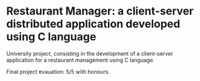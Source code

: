 # Restaurant Manager: a client-server distributed application developed using C language
University project, consisting in the development of a client-server application for a restaurant management using C language.

Final project evauation: 5/5 with honours.
